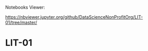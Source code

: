 Notebooks Viewer:

https://nbviewer.jupyter.org/github/DataScienceNonProfitOrg/LIT-01/tree/master/

# LIT-01
